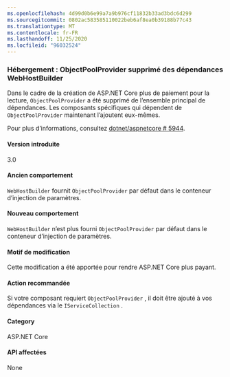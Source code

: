 ```yaml
---
ms.openlocfilehash: 4d99d0b6e99a7a9b976cf11832b33ad3bdc6d299
ms.sourcegitcommit: 0802ac583585110022beb6af8ea0b39188b77c43
ms.translationtype: MT
ms.contentlocale: fr-FR
ms.lasthandoff: 11/25/2020
ms.locfileid: "96032524"
---
```

### <a name="hosting-objectpoolprovider-removed-from-webhostbuilder-dependencies"></a>Hébergement : ObjectPoolProvider supprimé des dépendances WebHostBuilder

Dans le cadre de la création de ASP.NET Core plus de paiement pour la lecture, `ObjectPoolProvider` a été supprimé de l’ensemble principal de dépendances. Les composants spécifiques qui dépendent de `ObjectPoolProvider` maintenant l’ajoutent eux-mêmes.

Pour plus d’informations, consultez [dotnet/aspnetcore # 5944](https://github.com/dotnet/aspnetcore/issues/5944).

#### <a name="version-introduced"></a>Version introduite

3.0

#### <a name="old-behavior"></a>Ancien comportement

`WebHostBuilder` fournit `ObjectPoolProvider` par défaut dans le conteneur d’injection de paramètres.

#### <a name="new-behavior"></a>Nouveau comportement

`WebHostBuilder` n’est plus fourni `ObjectPoolProvider` par défaut dans le conteneur d’injection de paramètres.

#### <a name="reason-for-change"></a>Motif de modification

Cette modification a été apportée pour rendre ASP.NET Core plus payant.

#### <a name="recommended-action"></a>Action recommandée

Si votre composant requiert `ObjectPoolProvider` , il doit être ajouté à vos dépendances via le `IServiceCollection` .

#### <a name="category"></a>Category

ASP.NET Core

#### <a name="affected-apis"></a>API affectées

None

<!-- 

#### Affected APIs

Not detectable via API analysis

-->
